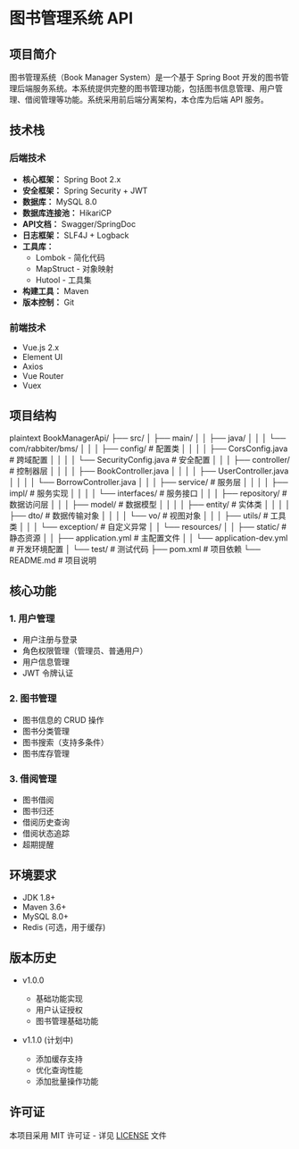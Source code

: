 # 图书管理系统 API

## 项目简介

图书管理系统（Book Manager System）是一个基于 Spring Boot 开发的图书管理后端服务系统。本系统提供完整的图书管理功能，包括图书信息管理、用户管理、借阅管理等功能。系统采用前后端分离架构，本仓库为后端 API 服务。

## 技术栈

### 后端技术
- **核心框架：** Spring Boot 2.x
- **安全框架：** Spring Security + JWT
- **数据库：** MySQL 8.0
- **数据库连接池：** HikariCP
- **API文档：** Swagger/SpringDoc
- **日志框架：** SLF4J + Logback
- **工具库：** 
  - Lombok - 简化代码
  - MapStruct - 对象映射
  - Hutool - 工具集
- **构建工具：** Maven
- **版本控制：** Git

### 前端技术
- Vue.js 2.x
- Element UI
- Axios
- Vue Router
- Vuex

## 项目结构
plaintext
BookManagerApi/
├── src/
│ ├── main/
│ │ ├── java/
│ │ │ └── com/rabbiter/bms/
│ │ │ ├── config/ # 配置类
│ │ │ │ ├── CorsConfig.java # 跨域配置
│ │ │ │ └── SecurityConfig.java # 安全配置
│ │ │ ├── controller/ # 控制器层
│ │ │ │ ├── BookController.java
│ │ │ │ ├── UserController.java
│ │ │ │ └── BorrowController.java
│ │ │ ├── service/ # 服务层
│ │ │ │ ├── impl/ # 服务实现
│ │ │ │ └── interfaces/ # 服务接口
│ │ │ ├── repository/ # 数据访问层
│ │ │ ├── model/ # 数据模型
│ │ │ │ ├── entity/ # 实体类
│ │ │ │ ├── dto/ # 数据传输对象
│ │ │ │ └── vo/ # 视图对象
│ │ │ ├── utils/ # 工具类
│ │ │ └── exception/ # 自定义异常
│ │ └── resources/
│ │ ├── static/ # 静态资源
│ │ ├── application.yml # 主配置文件
│ │ └── application-dev.yml # 开发环境配置
│ └── test/ # 测试代码
├── pom.xml # 项目依赖
└── README.md # 项目说明
## 核心功能

### 1. 用户管理
- 用户注册与登录
- 角色权限管理（管理员、普通用户）
- 用户信息管理
- JWT 令牌认证

### 2. 图书管理
- 图书信息的 CRUD 操作
- 图书分类管理
- 图书搜索（支持多条件）
- 图书库存管理

### 3. 借阅管理
- 图书借阅
- 图书归还
- 借阅历史查询
- 借阅状态追踪
- 超期提醒

## 环境要求
- JDK 1.8+
- Maven 3.6+
- MySQL 8.0+
- Redis (可选，用于缓存)

## 版本历史

- v1.0.0 
  - 基础功能实现
  - 用户认证授权
  - 图书管理基础功能
  
- v1.1.0 (计划中)
  - 添加缓存支持
  - 优化查询性能
  - 添加批量操作功能

## 许可证

本项目采用 MIT 许可证 - 详见 [LICENSE](LICENSE) 文件